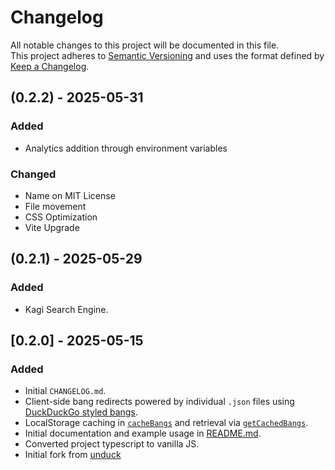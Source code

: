 # Changelog

All notable changes to this project will be documented in this file.  
This project adheres to [Semantic Versioning](https://semver.org/) and uses the format defined by [Keep a Changelog](https://keepachangelog.com/en/1.0.0/).

## (0.2.2) - 2025-05-31

### Added
- Analytics addition through environment variables

### Changed
- Name on MIT License
- File movement
- CSS Optimization
- Vite Upgrade

## (0.2.1) - 2025-05-29

### Added
- Kagi Search Engine.

## [0.2.0] - 2025-05-15

### Added
- Initial `CHANGELOG.md`.
- Client-side bang redirects powered by individual `.json` files using [DuckDuckGo styled bangs](src/bangs/readme.md).  
- LocalStorage caching in [`cacheBangs`](src/bang.js) and retrieval via [`getCachedBangs`](src/bang.js).  
- Initial documentation and example usage in [README.md](README.md).
- Converted project typescript to vanilla JS.
- Initial fork from [unduck](https://github.com/t3dotgg/unduck)